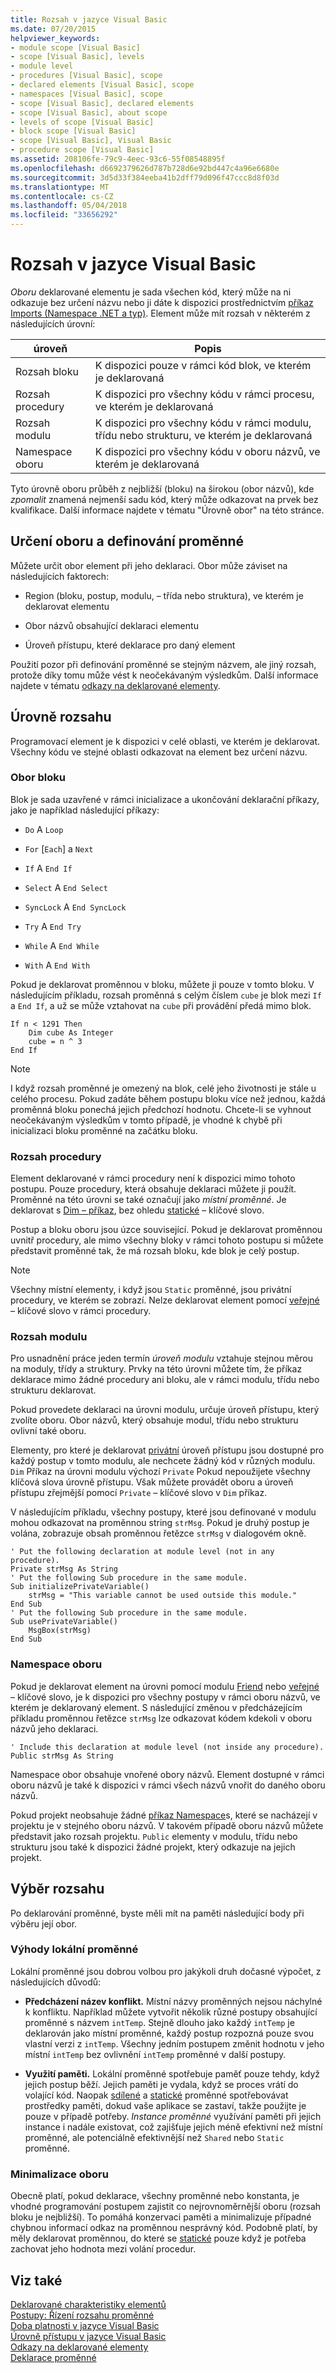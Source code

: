 ```yaml
---
title: Rozsah v jazyce Visual Basic
ms.date: 07/20/2015
helpviewer_keywords:
- module scope [Visual Basic]
- scope [Visual Basic], levels
- module level
- procedures [Visual Basic], scope
- declared elements [Visual Basic], scope
- namespaces [Visual Basic], scope
- scope [Visual Basic], declared elements
- scope [Visual Basic], about scope
- levels of scope [Visual Basic]
- block scope [Visual Basic]
- scope [Visual Basic], Visual Basic
- procedure scope [Visual Basic]
ms.assetid: 208106fe-79c9-4eec-93c6-55f08548895f
ms.openlocfilehash: d6692379626d787b728d6e92bd447c4a96e6680e
ms.sourcegitcommit: 3d5d33f384eeba41b2dff79d096f47ccc8d8f03d
ms.translationtype: MT
ms.contentlocale: cs-CZ
ms.lasthandoff: 05/04/2018
ms.locfileid: "33656292"
---
```

# <a name="scope-in-visual-basic"></a>Rozsah v jazyce Visual Basic
*Oboru* deklarované elementu je sada všechen kód, který může na ni odkazuje bez určení názvu nebo ji dáte k dispozici prostřednictvím [příkaz Imports (Namespace .NET a typ)](../../../../visual-basic/language-reference/statements/imports-statement-net-namespace-and-type.md). Element může mít rozsah v některém z následujících úrovní:  
  
|úroveň|Popis|  
|-----------|-----------------|  
|Rozsah bloku|K dispozici pouze v rámci kód blok, ve kterém je deklarovaná|  
|Rozsah procedury|K dispozici pro všechny kódu v rámci procesu, ve kterém je deklarovaná|  
|Rozsah modulu|K dispozici pro všechny kódu v rámci modulu, třídu nebo strukturu, ve kterém je deklarovaná|  
|Namespace oboru|K dispozici pro všechny kódu v oboru názvů, ve kterém je deklarovaná|  
  
 Tyto úrovně oboru průběh z nejbližší (bloku) na širokou (obor názvů), kde *zpomalit* znamená nejmenší sadu kód, který může odkazovat na prvek bez kvalifikace. Další informace najdete v tématu "Úrovně obor" na této stránce.  
  
## <a name="specifying-scope-and-defining-variables"></a>Určení oboru a definování proměnné  
 Můžete určit obor element při jeho deklaraci. Obor může záviset na následujících faktorech:  
  
-   Region (bloku, postup, modulu, – třída nebo struktura), ve kterém je deklarovat elementu  
  
-   Obor názvů obsahující deklaraci elementu  
  
-   Úroveň přístupu, které deklarace pro daný element  
  
 Použití pozor při definování proměnné se stejným názvem, ale jiný rozsah, protože díky tomu může vést k neočekávaným výsledkům. Další informace najdete v tématu [odkazy na deklarované elementy](../../../../visual-basic/programming-guide/language-features/declared-elements/references-to-declared-elements.md).  
  
## <a name="levels-of-scope"></a>Úrovně rozsahu  
 Programovací element je k dispozici v celé oblasti, ve kterém je deklarovat. Všechny kódu ve stejné oblasti odkazovat na element bez určení názvu.  
  
### <a name="block-scope"></a>Obor bloku  
 Blok je sada uzavřené v rámci inicializace a ukončování deklarační příkazy, jako je například následující příkazy:  
  
-   `Do` A `Loop`  
  
-   `For` [`Each`] a `Next`  
  
-   `If` A `End If`  
  
-   `Select` A `End Select`  
  
-   `SyncLock` A `End SyncLock`  
  
-   `Try` A `End Try`  
  
-   `While` A `End While`  
  
-   `With` A `End With`  
  
 Pokud je deklarovat proměnnou v bloku, můžete ji pouze v tomto bloku. V následujícím příkladu, rozsah proměnná s celým číslem `cube` je blok mezi `If` a `End If`, a už se může vztahovat na `cube` při provádění předá mimo blok.  
  
```  
If n < 1291 Then  
    Dim cube As Integer  
    cube = n ^ 3  
End If  
```  
  
> [!NOTE]
>  I když rozsah proměnné je omezený na blok, celé jeho životnosti je stále u celého procesu. Pokud zadáte během postupu bloku více než jednou, každá proměnná bloku ponechá jejich předchozí hodnotu. Chcete-li se vyhnout neočekávaným výsledkům v tomto případě, je vhodné k chybě při inicializaci bloku proměnné na začátku bloku.  
  
### <a name="procedure-scope"></a>Rozsah procedury  
 Element deklarované v rámci procedury není k dispozici mimo tohoto postupu. Pouze procedury, která obsahuje deklaraci můžete ji použít. Proměnné na této úrovni se také označují jako *místní proměnné*. Je deklarovat s [Dim – příkaz](../../../../visual-basic/language-reference/statements/dim-statement.md), bez ohledu [statické](../../../../visual-basic/language-reference/modifiers/static.md) – klíčové slovo.  
  
 Postup a bloku oboru jsou úzce související. Pokud je deklarovat proměnnou uvnitř procedury, ale mimo všechny bloky v rámci tohoto postupu si můžete představit proměnné tak, že má rozsah bloku, kde blok je celý postup.  
  
> [!NOTE]
>  Všechny místní elementy, i když jsou `Static` proměnné, jsou privátní procedury, ve kterém se zobrazí. Nelze deklarovat element pomocí [veřejné](../../../../visual-basic/language-reference/modifiers/public.md) – klíčové slovo v rámci procedury.  
  
### <a name="module-scope"></a>Rozsah modulu  
 Pro usnadnění práce jeden termín *úroveň modulu* vztahuje stejnou měrou na moduly, třídy a struktury. Prvky na této úrovni můžete tím, že příkaz deklarace mimo žádné procedury ani bloku, ale v rámci modulu, třídu nebo strukturu deklarovat.  
  
 Pokud provedete deklaraci na úrovni modulu, určuje úroveň přístupu, který zvolíte oboru. Obor názvů, který obsahuje modul, třídu nebo strukturu ovlivní také oboru.  
  
 Elementy, pro které je deklarovat [privátní](../../../../visual-basic/language-reference/modifiers/private.md) úroveň přístupu jsou dostupné pro každý postup v tomto modulu, ale nechcete žádný kód v různých modulu. `Dim` Příkaz na úrovni modulu výchozí `Private` Pokud nepoužijete všechny klíčová slova úrovně přístupu. Však můžete provádět oboru a úroveň přístupu zřejmější pomocí `Private` – klíčové slovo v `Dim` příkaz.  
  
 V následujícím příkladu, všechny postupy, které jsou definované v modulu mohou odkazovat na proměnnou string `strMsg`. Pokud je druhý postup je volána, zobrazuje obsah proměnnou řetězce `strMsg` v dialogovém okně.  
  
```  
' Put the following declaration at module level (not in any procedure).  
Private strMsg As String  
' Put the following Sub procedure in the same module.  
Sub initializePrivateVariable()  
    strMsg = "This variable cannot be used outside this module."  
End Sub  
' Put the following Sub procedure in the same module.  
Sub usePrivateVariable()  
    MsgBox(strMsg)  
End Sub  
```  
  
### <a name="namespace-scope"></a>Namespace oboru  
 Pokud je deklarovat element na úrovni pomocí modulu [Friend](../../../../visual-basic/language-reference/modifiers/friend.md) nebo [veřejné](../../../../visual-basic/language-reference/modifiers/public.md) – klíčové slovo, je k dispozici pro všechny postupy v rámci oboru názvů, ve kterém je deklarovaný element. S následující změnou v předcházejícím příkladu proměnnou řetězce `strMsg` lze odkazovat kódem kdekoli v oboru názvů jeho deklaraci.  
  
```  
' Include this declaration at module level (not inside any procedure).  
Public strMsg As String  
```  
  
 Namespace obor obsahuje vnořené obory názvů. Element dostupné v rámci oboru názvů je také k dispozici v rámci všech názvů vnořit do daného oboru názvů.  
  
 Pokud projekt neobsahuje žádné [příkaz Namespace](../../../../visual-basic/language-reference/statements/namespace-statement.md)s, které se nacházejí v projektu je v stejného oboru názvů. V takovém případě oboru názvů můžete představit jako rozsah projektu. `Public` elementy v modulu, třídu nebo strukturu jsou také k dispozici žádné projekt, který odkazuje na jejich projekt.  
  
## <a name="choice-of-scope"></a>Výběr rozsahu  
 Po deklarování proměnné, byste měli mít na paměti následující body při výběru její obor.  
  
### <a name="advantages-of-local-variables"></a>Výhody lokální proměnné  
 Lokální proměnné jsou dobrou volbou pro jakýkoli druh dočasné výpočet, z následujících důvodů:  
  
-   **Předcházení název konflikt.** Místní názvy proměnných nejsou náchylné k konfliktu. Například můžete vytvořit několik různé postupy obsahující proměnné s názvem `intTemp`. Stejně dlouho jako každý `intTemp` je deklarován jako místní proměnné, každý postup rozpozná pouze svou vlastní verzi z `intTemp`. Všechny jedním postupem změnit hodnotu v jeho místní `intTemp` bez ovlivnění `intTemp` proměnné v další postupy.  
  
-   **Využití paměti.** Lokální proměnné spotřebuje paměť pouze tehdy, když jejich postup běží. Jejich paměti je vydala, když se proces vrátí do volající kód. Naopak [sdílené](../../../../visual-basic/language-reference/modifiers/shared.md) a [statické](../../../../visual-basic/language-reference/modifiers/static.md) proměnné spotřebovávat prostředky paměti, dokud vaše aplikace se zastaví, takže použijte je pouze v případě potřeby. *Instance proměnné* využívání paměti při jejich instance i nadále existovat, což zajišťuje jejich méně efektivní než místní proměnné, ale potenciálně efektivnější než `Shared` nebo `Static` proměnné.  
  
### <a name="minimizing-scope"></a>Minimalizace oboru  
 Obecně platí, pokud deklarace, všechny proměnné nebo konstanta, je vhodné programování postupem zajistit co nejrovnoměrnější oboru (rozsah bloku je nejbližší). To pomáhá konzervaci paměti a minimalizuje případné chybnou informací odkaz na proměnnou nesprávný kód. Podobně platí, by měly deklarovat proměnnou, do které se [statické](../../../../visual-basic/language-reference/modifiers/static.md) pouze když je potřeba zachovat jeho hodnota mezi volání procedur.  
  
## <a name="see-also"></a>Viz také  
 [Deklarované charakteristiky elementů](../../../../visual-basic/programming-guide/language-features/declared-elements/declared-element-characteristics.md)  
 [Postupy: Řízení rozsahu proměnné](../../../../visual-basic/programming-guide/language-features/declared-elements/how-to-control-the-scope-of-a-variable.md)  
 [Doba platnosti v jazyce Visual Basic](../../../../visual-basic/programming-guide/language-features/declared-elements/lifetime.md)  
 [Úrovně přístupu v jazyce Visual Basic](../../../../visual-basic/programming-guide/language-features/declared-elements/access-levels.md)  
 [Odkazy na deklarované elementy](../../../../visual-basic/programming-guide/language-features/declared-elements/references-to-declared-elements.md)  
 [Deklarace proměnné](../../../../visual-basic/programming-guide/language-features/variables/variable-declaration.md)
